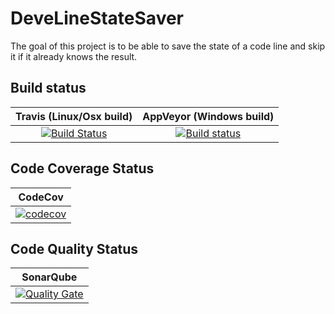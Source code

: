 # DeveLineStateSaver
The goal of this project is to be able to save the state of a code line and skip it if it already knows the result.

## Build status

| Travis (Linux/Osx build) | AppVeyor (Windows build) |
|:------------------------:|:------------------------:|
| [![Build Status](https://travis-ci.org/devedse/DeveLineStateSaver.svg?branch=master)](https://travis-ci.org/devedse/DeveLineStateSaver) | [![Build status](https://ci.appveyor.com/api/projects/status/datwgk9gb4gmpodi?svg=true)](https://ci.appveyor.com/project/devedse/develinestatesaver) |

## Code Coverage Status

| CodeCov |
|:-------:|
| [![codecov](https://codecov.io/gh/devedse/DeveLineStateSaver/branch/master/graph/badge.svg)](https://codecov.io/gh/devedse/DeveLineStateSaver) |

## Code Quality Status

| SonarQube |
|:---------:|
| [![Quality Gate](https://sonarcloud.io/api/project_badges/measure?project=DeveLineStateSaver&metric=alert_status)](https://sonarcloud.io/dashboard?id=DeveLineStateSaver) |